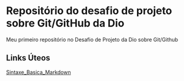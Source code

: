 # Repositório do desafio de projeto sobre Git/GitHub da Dio
Meu primeiro repositório no Desafio de Projeto da Dio sobre Git/Github

## Links Úteos
[Sintaxe_Basica_Markdown](https://www.markdownguide.org/basic-syntax/)
